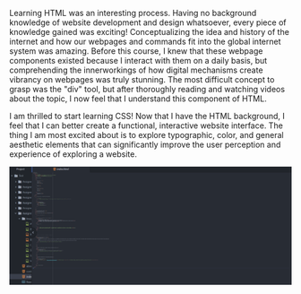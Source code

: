 Learning HTML was an interesting process. Having no background knowledge of website development and design whatsoever, every piece of knowledge gained was exciting! Conceptualizing the idea and history of the internet and how our webpages and commands fit into the global internet system was amazing. Before this course, I knew that these webpage components existed because I interact with them on a daily basis, but comprehending the innerworkings of how digital mechanisms create vibrancy on webpages was truly stunning. The most difficult concept to grasp was the "div" tool, but after thoroughly reading and watching videos about the topic, I now feel that I understand this component of HTML.

I am thrilled to start learning CSS! Now that I have the HTML background, I feel that I can better create a functional, interactive website interface. The thing I am most excited about is to explore typographic, color, and general aesthetic elements that can significantly improve the user perception and experience of exploring a website.

![Atom_Assignment_9_Index Screenshot](./Images/Assignment-09-Screenshot.PNG)
